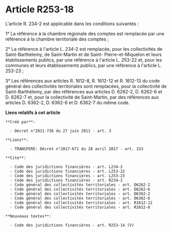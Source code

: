 # Article R253-18

L'article R. 234-2 est applicable dans les conditions suivantes : 

1° La référence à la chambre régionale des comptes est remplacée par une référence à la chambre territoriale des comptes ; 

2° La référence à l'article L. 234-2 est remplacée, pour les collectivités de Saint-Barthélemy, de Saint-Martin et de Saint-
Pierre-et-Miquelon et leurs établissements publics, par une référence à l'article L. 253-22 et, pour les communes et leurs
établissements publics, par une référence à l'article L. 253-23 ; 

3° Les références aux articles R. 1612-8, R. 1612-12 et R. 1612-13 du code général des collectivités territoriales sont
remplacées, pour la collectivité de Saint-Barthélemy, par des références aux articles D. 6262-2, D. 6262-6 et D. 6262-7 et,
pour la collectivité de Saint-Martin, par des références aux articles D. 6362-2, D. 6362-6 et D. 6362-7 du même code.

**Liens relatifs à cet article**

	**Créé par**:

	  - Décret n°2011-736 du 27 juin 2011 - art. 3

	**Liens**:

	  - TRANSFERE: Décret n°2017-671 du 28 avril 2017 - art. 153

	**Cite**:

	  - Code des juridictions financières - art. L234-2
	  - Code des juridictions financières - art. L253-22
	  - Code des juridictions financières - art. L253-23
	  - Code des juridictions financières - art. R234-2
	  - Code général des collectivités territoriales - art. D6262-2
	  - Code général des collectivités territoriales - art. D6262-6
	  - Code général des collectivités territoriales - art. D6362-2
	  - Code général des collectivités territoriales - art. D6362-6
	  - Code général des collectivités territoriales - art. R1612-12
	  - Code général des collectivités territoriales - art. R1612-8

	**Nouveaux textes**:

	  - Code des juridictions financières - art. R253-14 (V)
